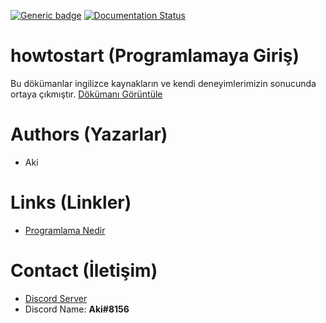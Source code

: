 [![Generic badge](https://img.shields.io/badge/WEBSITE-SETTINGUP-YELLOW.svg)](https://shields.io/)
[![Documentation Status](https://readthedocs.org/projects/ansicolortags/badge/?version=latest)](http://ansicolortags.readthedocs.io/?badge=latest)
# howtostart (Programlamaya Giriş)
Bu dökümanlar ingilizce kaynakların ve kendi deneyimlerimizin sonucunda
ortaya çıkmıştır.  [Dökümanı Görüntüle](https://www.kodbilen.com)

# Authors (Yazarlar)
- Aki

# Links (Linkler)
- [Programlama Nedir](https://Example.com/what)

# Contact (İletişim)

- [Discord Server](https://discord.gg/kodbilen)
- Discord Name: **Aki#8156**
